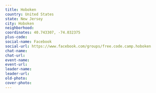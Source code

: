 ```yaml
---
title: Hoboken
country: United States
state: New Jersey
city: Hoboken
neighborhood: 
coordinates: 40.743307, -74.032375
plus-code:
social-name: Facebook
social-url: https://www.facebook.com/groups/free.code.camp.hoboken
chat-name:
chat-url:
event-name:
event-url:
leader-name:
leader-url:
old-photo: 
cover-photo:
---
```

